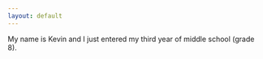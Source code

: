 ```yaml
---
layout: default
---
```


My name is Kevin and I just entered my third year of middle school (grade 8).